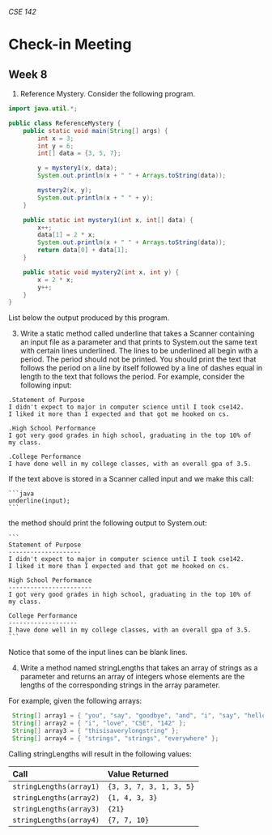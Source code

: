 _CSE 142_
# Check-in Meeting
## Week 8

1. Reference Mystery.  Consider the following program.

  ```java
  import java.util.*;

  public class ReferenceMystery {
      public static void main(String[] args) {
          int x = 3;
          int y = 6;
          int[] data = {3, 5, 7};

          y = mystery1(x, data);
          System.out.println(x + " " + Arrays.toString(data));

          mystery2(x, y);
          System.out.println(x + " " + y);
      }

      public static int mystery1(int x, int[] data) {
          x++;
          data[1] = 2 * x;
          System.out.println(x + " " + Arrays.toString(data));
          return data[0] + data[1];
      }

      public static void mystery2(int x, int y) {
          x = 2 * x;
          y++;
      }
  }
  ```

  List below the output produced by this program.
   
3. Write a static method called underline that takes a Scanner containing an input file as a parameter and that prints to System.out the same text with certain lines underlined. The lines to be underlined all begin with a period. The period should not be printed.  You should print the text that follows the period on a line by itself followed by a line of dashes equal in length to the text that follows the period. For example, consider the following input:

  ```
  .Statement of Purpose
  I didn't expect to major in computer science until I took cse142.
  I liked it more than I expected and that got me hooked on cs.

  .High School Performance
  I got very good grades in high school, graduating in the top 10% of
  my class.

  .College Performance
  I have done well in my college classes, with an overall gpa of 3.5.
  ```

  If the text above is stored in a Scanner called input and we make this call:

    ```java
    underline(input);
    ```

  the method should print the following output to System.out:
  
    ```
    Statement of Purpose
    --------------------
    I didn't expect to major in computer science until I took cse142.
    I liked it more than I expected and that got me hooked on cs.

    High School Performance
    -----------------------
    I got very good grades in high school, graduating in the top 10% of
    my class.

    College Performance
    -------------------
    I have done well in my college classes, with an overall gpa of 3.5.
    ```

  Notice that some of the input lines can be blank lines.

4. Write a method named stringLengths that takes an array of strings as a parameter and returns an array of integers whose elements are the lengths of the corresponding strings in the array parameter.

  For example, given the following arrays:
  
  ```java
   String[] array1 = { "you", "say", "goodbye", "and", "i", "say", "hello" };
   String[] array2 = { "i", "love", "CSE", "142" };
   String[] array3 = { "thisisaverylongstring" };
   String[] array4 = { "strings", "strings", "everywhere" };
  ```

  Calling stringLengths will result in the following values:
   
  | Call | Value Returned |
  | :--- | :--- |
  | `stringLengths(array1)` | `{3, 3, 7, 3, 1, 3, 5}` |
  | `stringLengths(array2)` | `{1, 4, 3, 3}` |
  | `stringLengths(array3)` | `{21}` |
  | `stringLengths(array4)` | `{7, 7, 10}` |
